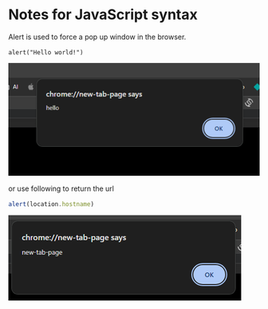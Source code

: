 # Notes for JavaScript syntax

Alert is used to force a pop up window in the browser. 
```JS
alert("Hello world!")
```

![example image](image.png)

or use following to return the url
```js
alert(location.hostname)
```
![example image](image-1.png)



